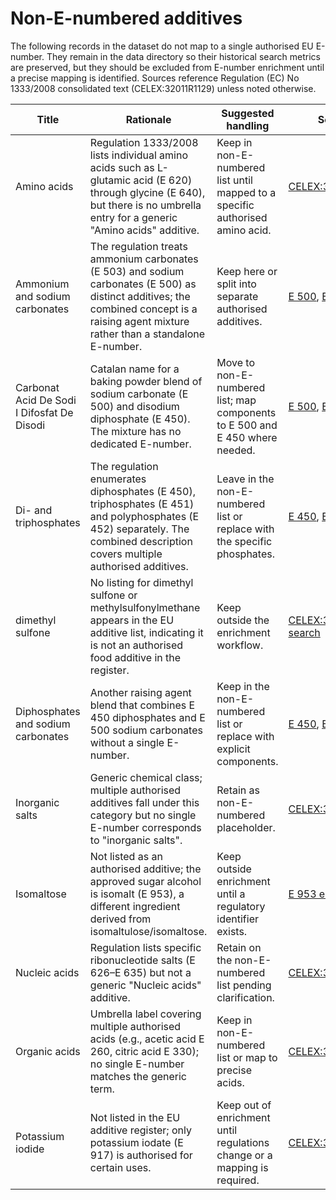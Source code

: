 # Non-E-numbered additives

The following records in the dataset do not map to a single authorised EU E-number. They remain in the data directory so their historical search metrics are preserved, but they should be excluded from E-number enrichment until a precise mapping is identified. Sources reference Regulation (EC) No 1333/2008 consolidated text (CELEX:32011R1129) unless noted otherwise.

| Title | Rationale | Suggested handling | Sources |
| --- | --- | --- | --- |
| Amino acids | Regulation 1333/2008 lists individual amino acids such as L-glutamic acid (E 620) through glycine (E 640), but there is no umbrella entry for a generic "Amino acids" additive. | Keep in non-E-numbered list until mapped to a specific authorised amino acid. | [CELEX:32011R1129](https://eur-lex.europa.eu/legal-content/EN/TXT/HTML/?uri=CELEX:32011R1129) |
| Ammonium and sodium carbonates | The regulation treats ammonium carbonates (E 503) and sodium carbonates (E 500) as distinct additives; the combined concept is a raising agent mixture rather than a standalone E-number. | Keep here or split into separate authorised additives. | [E 500](https://eur-lex.europa.eu/legal-content/EN/TXT/HTML/?uri=CELEX:32011R1129), [E 503](https://eur-lex.europa.eu/legal-content/EN/TXT/HTML/?uri=CELEX:32011R1129) |
| Carbonat Acid De Sodi I Difosfat De Disodi | Catalan name for a baking powder blend of sodium carbonate (E 500) and disodium diphosphate (E 450). The mixture has no dedicated E-number. | Move to non-E-numbered list; map components to E 500 and E 450 where needed. | [E 500](https://eur-lex.europa.eu/legal-content/EN/TXT/HTML/?uri=CELEX:32011R1129), [E 450](https://eur-lex.europa.eu/legal-content/EN/TXT/HTML/?uri=CELEX:32011R1129) |
| Di- and triphosphates | The regulation enumerates diphosphates (E 450), triphosphates (E 451) and polyphosphates (E 452) separately. The combined description covers multiple authorised additives. | Leave in the non-E-numbered list or replace with the specific phosphates. | [E 450](https://eur-lex.europa.eu/legal-content/EN/TXT/HTML/?uri=CELEX:32011R1129), [E 451](https://eur-lex.europa.eu/legal-content/EN/TXT/HTML/?uri=CELEX:32011R1129), [E 452](https://eur-lex.europa.eu/legal-content/EN/TXT/HTML/?uri=CELEX:32011R1129) |
| dimethyl sulfone | No listing for dimethyl sulfone or methylsulfonylmethane appears in the EU additive list, indicating it is not an authorised food additive in the register. | Keep outside the enrichment workflow. | [CELEX:32011R1129 search](https://eur-lex.europa.eu/legal-content/EN/TXT/HTML/?uri=CELEX:32011R1129) |
| Diphosphates and sodium carbonates | Another raising agent blend that combines E 450 diphosphates and E 500 sodium carbonates without a single E-number. | Keep in the non-E-numbered list or replace with explicit components. | [E 450](https://eur-lex.europa.eu/legal-content/EN/TXT/HTML/?uri=CELEX:32011R1129), [E 500](https://eur-lex.europa.eu/legal-content/EN/TXT/HTML/?uri=CELEX:32011R1129) |
| Inorganic salts | Generic chemical class; multiple authorised additives fall under this category but no single E-number corresponds to "inorganic salts". | Retain as non-E-numbered placeholder. | [CELEX:32011R1129](https://eur-lex.europa.eu/legal-content/EN/TXT/HTML/?uri=CELEX:32011R1129) |
| Isomaltose | Not listed as an authorised additive; the approved sugar alcohol is isomalt (E 953), a different ingredient derived from isomaltulose/isomaltose. | Keep outside enrichment until a regulatory identifier exists. | [E 953 entry](https://eur-lex.europa.eu/legal-content/EN/TXT/HTML/?uri=CELEX:32011R1129) |
| Nucleic acids | Regulation lists specific ribonucleotide salts (E 626–E 635) but not a generic "Nucleic acids" additive. | Retain on the non-E-numbered list pending clarification. | [CELEX:32011R1129](https://eur-lex.europa.eu/legal-content/EN/TXT/HTML/?uri=CELEX:32011R1129) |
| Organic acids | Umbrella label covering multiple authorised acids (e.g., acetic acid E 260, citric acid E 330); no single E-number matches the generic term. | Keep in non-E-numbered list or map to precise acids. | [CELEX:32011R1129](https://eur-lex.europa.eu/legal-content/EN/TXT/HTML/?uri=CELEX:32011R1129) |
| Potassium iodide | Not listed in the EU additive register; only potassium iodate (E 917) is authorised for certain uses. | Keep out of enrichment until regulations change or a mapping is required. | [CELEX:32011R1129](https://eur-lex.europa.eu/legal-content/EN/TXT/HTML/?uri=CELEX:32011R1129) |
